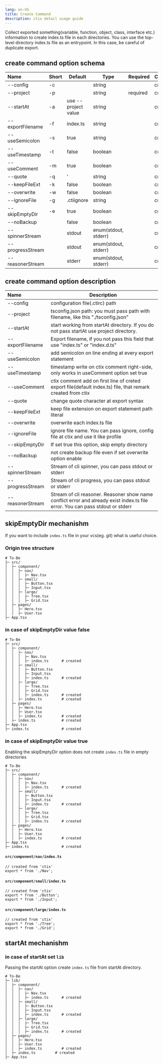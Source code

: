 ```yaml
---
lang: en-US
title: Create Command
description: ctix detail usage guide
---
```


Collect exported something(variable, function, object, class, interface etc.) information to create index.ts file in each directories. You can use the top-level directory index.ts file as an entrypoint. In this case, be careful of duplicate export.

## create command option schema

| Name             | Short | Default             | Type                 | Required | Command |
| :--------------- | ----- | ------------------- | -------------------- | -------- | ------- |
| --config         | -c    |                     | string               |          | create  |
| --project        | -p    |                     | string               | required | create  |
| --startAt        | -a    | use --project value | string               |          | create  |
| --exportFilename | -f    | index.ts            | string               |          | create  |
| --useSemicolon   | -s    | true                | string               |          | create  |
| --useTimestamp   | -t    | false               | boolean              |          | create  |
| --useComment     | -m    | true                | boolean              |          | create  |
| --quote          | -q    | '                   | string               |          | create  |
| --keepFileExt    | -k    | false               | boolean              |          | create  |
| --overwrite      | -w    | false               | boolean              |          | create  |
| --ignoreFile     | -g    | .ctiignore          | string               |          | create  |
| --skipEmptyDir   | -e    | true                | boolean              |          | create  |
| --noBackup       |       | false               | boolean              |          | create  |
| --spinnerStream  |       | stdout              | enum(stdout, stderr) |          | create  |
| --progressStream |       | stdout              | enum(stdout, stderr) |          | create  |
| --reasonerStream |       | stderr              | enum(stdout, stderr) |          | create  |

## create command option description

| Name             | Description                                                                                                                    |
| :--------------- | ------------------------------------------------------------------------------------------------------------------------------ |
| --config         | configuration file(.ctirc) path                                                                                                |
| --project        | tsconfig.json path: you must pass path with filename, like this "./tsconfig.json"                                              |
| --startAt        | start working from startAt directory. If you do not pass startAt use project directory.                                        |
| --exportFilename | Export filename, if you not pass this field that use "index.ts" or "index.d.ts"                                                |
| --useSemicolon   | add semicolon on line ending at every export statement                                                                         |
| --useTimestamp   | timestamp write on ctix comment right-side, only works in useComment option set true                                           |
| --useComment     | ctix comment add on first line of creted export file(default index.ts) file, that remark created from ctix                     |
| --quote          | change quote character at export syntax                                                                                        |
| --keepFileExt    | keep file extension on export statement path literal                                                                           |
| --overwrite      | overwrite each index.ts file                                                                                                   |
| --ignoreFile     | ignore file name. You can pass ignore, config file at ctix and use it like profile                                             |
| --skipEmptyDir   | If set true this option, skip empty directory                                                                                  |
| --noBackup       | not create backup file even if set overwrite option enable                                                                     |
| --spinnerStream  | Stream of cli spinner, you can pass stdout or stderr                                                                           |
| --progressStream | Stream of cli progress, you can pass stdout or stderr                                                                          |
| --reasonerStream | Stream of cli reasoner. Reasoner show name conflict error and already exist index.ts file error. You can pass stdout or stderr |

## skipEmptyDir mechanishm

If you want to include `index.ts` file in your vcs(eg. git) what is useful choice.

### Origin tree structure

```text
# To-Be
├─ src/
│  ├─ component/
│  │  ├─ nav/
│  │  │  ├─ Nav.tsx
│  │  ├─ small/
│  │  │  ├─ Button.tsx
│  │  │  ├─ Input.tsx
│  │  ├─ large/
│  │  │  ├─ Tree.tsx
│  │  │  ├─ Grid.tsx
│  ├─ pages/
│  │  ├─ Hero.tsx
│  │  ├─ User.tsx
├─ App.tsx
```

### in case of skipEmptyDir value false

```text
# To-Be
├─ src/
│  ├─ component/
│  │  ├─ nav/
│  │  │  ├─ Nav.tsx
│  │  │  ├─ index.ts      # created
│  │  ├─ small/
│  │  │  ├─ Button.tsx
│  │  │  ├─ Input.tsx
│  │  │  ├─ index.ts      # created
│  │  ├─ large/
│  │  │  ├─ Tree.tsx
│  │  │  ├─ Grid.tsx
│  │  │  ├─ index.ts      # created
│  │  ├─ index.ts         # created
│  ├─ pages/
│  │  ├─ Hero.tsx
│  │  ├─ User.tsx
│  │  ├─ index.ts         # created
│  ├─ index.ts            # created
├─ App.tsx
├─ index.ts               # created
```

### in case of skipEmptyDir value true

Enabling the skipEmptyDir option does not create `index.ts` file in empty directories

```text
# To-Be
├─ src/
│  ├─ component/
│  │  ├─ nav/
│  │  │  ├─ Nav.tsx
│  │  │  ├─ index.ts      # created
│  │  ├─ small/
│  │  │  ├─ Button.tsx
│  │  │  ├─ Input.tsx
│  │  │  ├─ index.ts      # created
│  │  ├─ large/
│  │  │  ├─ Tree.tsx
│  │  │  ├─ Grid.tsx
│  │  │  ├─ index.ts      # created
│  ├─ pages/
│  │  ├─ Hero.tsx
│  │  ├─ User.tsx
│  │  ├─ index.ts         # created
├─ App.tsx
├─ index.ts               # created
```

#### `src/component/nav/index.ts`

```text
// created from 'ctix'
export * from './Nav';
```

#### `src/component/small/index.ts`

```text
// created from 'ctix'
export * from './Button';
export * from './Input';
```

#### `src/component/large/index.ts`

```text
// created from 'ctix'
export * from './Tree';
export * from './Grid';
```

## startAt mechanishm

### in case of startAt set `lib`

Passing the startAt option create `index.ts` file from startAt directory.

```text
# To-Be
├─ lib/
│  ├─ component/
│  │  ├─ nav/
│  │  │  ├─ Nav.tsx
│  │  │  ├─ index.ts      # created
│  │  ├─ small/
│  │  │  ├─ Button.tsx
│  │  │  ├─ Input.tsx
│  │  │  ├─ index.ts      # created
│  │  ├─ large/
│  │  │  ├─ Tree.tsx
│  │  │  ├─ Grid.tsx
│  │  │  ├─ index.ts      # created
│  ├─ pages/
│  │  ├─ Hero.tsx
│  │  ├─ User.tsx
│  │  ├─ index.ts         # created
│  ├─ index.ts         # created
├─ App.tsx
```
